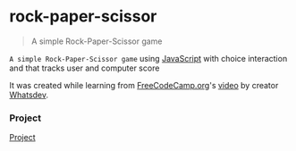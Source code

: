 # rock-paper-scissor
> A simple Rock-Paper-Scissor game 

`A simple Rock-Paper-Scissor game` using [JavaScript](https://www.javascript.com/) with choice interaction and that tracks user and computer score 

It was created while learning from [FreeCodeCamp.org](https://www.youtube.com/channel/UC8butISFwT-Wl7EV0hUK0BQ)'s [video](https://www.youtube.com/watch?v=jaVNP3nIAv0) by creator [Whatsdev](https://www.youtube.com/channel/UC0tRdbXVDbhaRvZPKsRgmxg).

### Project
[Project](https://utkarsh736.github.io/rock-paper-scissors/)
